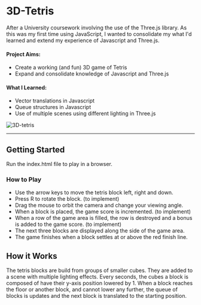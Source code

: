 # 3D-Tetris
 
After a University coursework involving the use of the Three.js library. As this was my first time using JavaScript, I wanted to consolidate my what I'd learned and extend my experience of Javascript and Three.js.

#### Project Aims:
- Create a working (and fun) 3D game of Tetris
- Expand and consolidate knowledge of Javascript and Three.js

#### What I Learned:
- Vector translations in Javascript
- Queue structures in Javascript
- Use of multiple scenes using different lighting in Three.js

![3D-tetris](https://user-images.githubusercontent.com/41476809/143850911-6bbd3d80-8bcb-4c73-8df4-74d1f438a291.png)

-------------------------------------------------------

## Getting Started
Run the index.html file to play in a browser.

### How to Play
- Use the arrow keys to move the tetris block left, right and down.
- Press R to rotate the block. (to implement)
- Drag the mouse to orbit the camera and change your viewing angle.
- When a block is placed, the game score is incremented. (to implement)
- When a row of the game area is filled, the row is destroyed and a bonus is added to the game score. (to implement)
- The next three blocks are displayed along the side of the game area.
- The game finishes when a block settles at or above the red finish line.

## How it Works
The tetris blocks are build from groups of smaller cubes. They are added to a scene with multiple lighting effects. Every seconds, the cubes a block is composed of have their y-axis position lowered by 1. When a block reaches the floor or another block, and cannot lower any further, the queue of blocks is updates and the next block is translated to the starting position.

